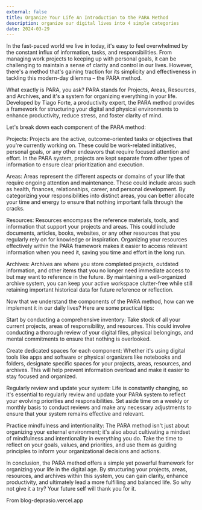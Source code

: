 ```yaml
---
external: false
title: Organize Your Life An Introduction to the PARA Method
description: organize our digital lives into 4 simple categories
date: 2024-03-29
---
```


In the fast-paced world we live in today, it's easy to feel overwhelmed by the constant influx of information, tasks, and responsibilities. From managing work projects to keeping up with personal goals, it can be challenging to maintain a sense of clarity and control in our lives. However, there's a method that's gaining traction for its simplicity and effectiveness in tackling this modern-day dilemma – the PARA method.

What exactly is PARA, you ask? PARA stands for Projects, Areas, Resources, and Archives, and it's a system for organizing everything in your life. Developed by Tiago Forte, a productivity expert, the PARA method provides a framework for structuring your digital and physical environments to enhance productivity, reduce stress, and foster clarity of mind.

Let's break down each component of the PARA method:

Projects: Projects are the active, outcome-oriented tasks or objectives that you're currently working on. These could be work-related initiatives, personal goals, or any other endeavors that require focused attention and effort. In the PARA system, projects are kept separate from other types of information to ensure clear prioritization and execution.

Areas: Areas represent the different aspects or domains of your life that require ongoing attention and maintenance. These could include areas such as health, finances, relationships, career, and personal development. By categorizing your responsibilities into distinct areas, you can better allocate your time and energy to ensure that nothing important falls through the cracks.

Resources: Resources encompass the reference materials, tools, and information that support your projects and areas. This could include documents, articles, books, websites, or any other resources that you regularly rely on for knowledge or inspiration. Organizing your resources effectively within the PARA framework makes it easier to access relevant information when you need it, saving you time and effort in the long run.

Archives: Archives are where you store completed projects, outdated information, and other items that you no longer need immediate access to but may want to reference in the future. By maintaining a well-organized archive system, you can keep your active workspace clutter-free while still retaining important historical data for future reference or reflection.

Now that we understand the components of the PARA method, how can we implement it in our daily lives? Here are some practical tips:

Start by conducting a comprehensive inventory: Take stock of all your current projects, areas of responsibility, and resources. This could involve conducting a thorough review of your digital files, physical belongings, and mental commitments to ensure that nothing is overlooked.

Create dedicated spaces for each component: Whether it's using digital tools like apps and software or physical organizers like notebooks and folders, designate specific spaces for your projects, areas, resources, and archives. This will help prevent information overload and make it easier to stay focused and organized.

Regularly review and update your system: Life is constantly changing, so it's essential to regularly review and update your PARA system to reflect your evolving priorities and responsibilities. Set aside time on a weekly or monthly basis to conduct reviews and make any necessary adjustments to ensure that your system remains effective and relevant.

Practice mindfulness and intentionality: The PARA method isn't just about organizing your external environment; it's also about cultivating a mindset of mindfulness and intentionality in everything you do. Take the time to reflect on your goals, values, and priorities, and use them as guiding principles to inform your organizational decisions and actions.

In conclusion, the PARA method offers a simple yet powerful framework for organizing your life in the digital age. By structuring your projects, areas, resources, and archives within this system, you can gain clarity, enhance productivity, and ultimately lead a more fulfilling and balanced life. So why not give it a try? Your future self will thank you for it.



From blog-deprasio.vercel.app
